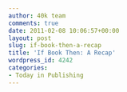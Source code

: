 ```yaml
---
author: 40k team
comments: true
date: 2011-02-08 10:06:57+00:00
layout: post
slug: if-book-then-a-recap
title: 'If Book Then: A Recap'
wordpress_id: 4242
categories:
- Today in Publishing
---
```



